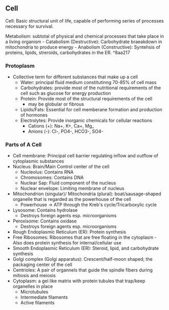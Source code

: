 ## Cell
Cell: Basic structural unit of life, capable of performing series of processes necessary for survival.

Metabolism: subtotal of physical and chemical processes that take place in a living organism
	- Catabolism (Destructive): Carbohydrate braeakdown in mitochondria to produce energy
	- Anabolism (Constructive): Syntehsis of proteins, lipids, streroids, carbohydrates in the ER. ^8aa217

### Protoplasm
- Collective term for different substances that make up a cell
	- Water: principal fluid medium constitutinng 70-85% of cell mass
	- Carbohydrates: provide most of the nutritional requirements of the cell such as glucose for energy production
	- Protein: Provide most of the structural requirements of the cell
		- may be globular or fibrous
	- Lipids/Fats: Essential for cell memberane formation and production of hormones
	- Electrolytes: Provide inorganic chemicals for cellular reactions
		- Cations (+): Na+, K+, Ca+, Mg_
		- Anions (-): Cl-, PO4-, HCO3-, SO4-

### Parts of A Cell
* Cell membrane: Principal cell barrier regulating inflow and outflow of cytoplasmic substances
* Nucleus: Brain/Main Control center of the cell
	* Nucleolus: Contains RNA
	* Chromosomes: Contains DNA
	* Nuclear Sap: Fluid component of the nucleus
	* Nuclear envelope: Limiting membrane of nucleus
* Mitochondrion (singular)/ Mitochondria (plural): boat/sausage-shaped organelle that is regarded as the powerhouse of the cell 
	* Powerhouse -> ATP through the Kreb's cycle/Tricarboxylic cycle
* Lysosome: Contains hydrolase
	*  Destroys foreign agents esp. microorganisms
* Peroxisome: Contains oxidase
	* Destroys foreign agents esp. microorganisms
* Rough Endoplasmic Reticulum (ER): Protein synthesis
* Free Ribosomes: Ribosomes that are free floating in the cytoplasm - Also does protein synthesis for internal/cellular use
* Smooth Endoplasmic Reticulum (ER): Steroid, lipid, and carbohydrate synthesis
* Golgi complex (Golgi apparatus): Crescent/half-moon shaped; the packaging center of the cell
* Centrioles: A pair of organnels that guide the spindle fibers during mitiosis and meiosis
* Cytoplasm: a gel like matrix with protein tubules that trap/keep organelles in place
	* Microtubules
	* Intermediate filaments
	* Active filaments

